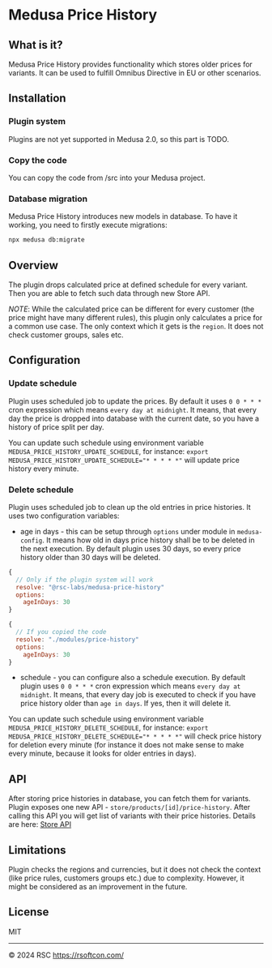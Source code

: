 # Medusa Price History

## What is it?

Medusa Price History provides functionality which stores older prices for variants. It can be used to fulfill Omnibus Directive in EU or other scenarios.

## Installation

### Plugin system

Plugins are not yet supported in Medusa 2.0, so this part is TODO.

### Copy the code

You can copy the code from /src into your Medusa project.

### Database migration

Medusa Price History introduces new models in database. To have it working, you need to firstly execute migrations:
```bash
npx medusa db:migrate
```

## Overview

The plugin drops calculated price at defined schedule for every variant. Then you are able to fetch such data through new Store API.

*NOTE*: While the calculated price can be different for every customer (the price might have many different rules), this plugin only calculates a price for a common use case. The only context which it gets is the `region`. It does not check customer groups, sales etc.

## Configuration

### Update schedule

Plugin uses scheduled job to update the prices. By default it uses `0 0 * * *` cron expression which means `every day at midnight`. It means, that every day the price is dropped into database with the current date, so you have a history of price split per day.

You can update such schedule using environment variable `MEDUSA_PRICE_HISTORY_UPDATE_SCHEDULE`, for instance: `export MEDUSA_PRICE_HISTORY_UPDATE_SCHEDULE="* * * * *"` will update price history every minute.

### Delete schedule

Plugin uses scheduled job to clean up the old entries in price histories. It uses two configuration variables:
- age in days - this can be setup through `options` under module in `medusa-config`. It means how old in days price history shall be to be deleted in the next execution. By default plugin uses 30 days, so every price history older than 30 days will be deleted.
```js
{
  // Only if the plugin system will work
  resolve: "@rsc-labs/medusa-price-history"
  options:
    ageInDays: 30
}
```
```js
{
  // If you copied the code
  resolve: "./modules/price-history"
  options:
    ageInDays: 30
}
```
- schedule - you can configure also a schedule execution. By default plugin uses `0 0 * * *` cron expression which means `every day at midnight`. It means, that every day job is executed to check if you have price history older than `age in days`. If yes, then it will delete it.

You can update such schedule using environment variable `MEDUSA_PRICE_HISTORY_DELETE_SCHEDULE`, for instance: `export MEDUSA_PRICE_HISTORY_DELETE_SCHEDULE="* * * * *"` will check price history for deletion every minute (for instance it does not make sense to make every minute, because it looks for older entries in days).

## API

After storing price histories in database, you can fetch them for variants. Plugin exposes one new API - `store/products/[id]/price-history`. After calling this API you will get list of variants with their price histories. Details are here: [Store API](./docs/api.yaml)

## Limitations

Plugin checks the regions and currencies, but it does not check the context (like price rules, customers groups etc.) due to complexity. However, it might be considered as an improvement in the future.

## License

MIT

---

© 2024 RSC https://rsoftcon.com/
